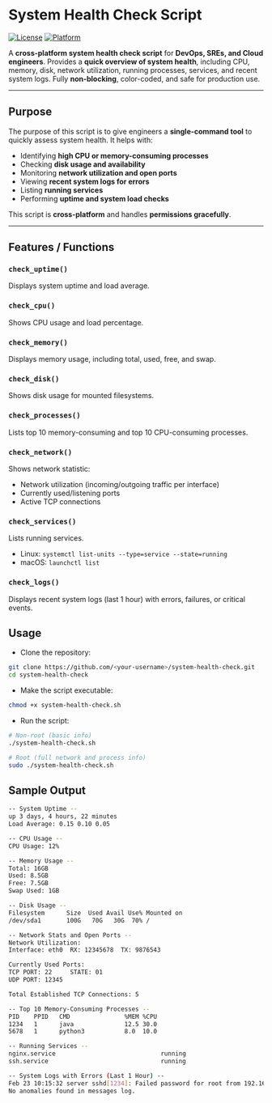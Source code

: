 # System Health Check Script

[![License](https://img.shields.io/badge/license-MIT-green)](LICENSE)
[![Platform](https://img.shields.io/badge/platform-Linux%20%7C%20macOS-blue)](https://github.com/<your-username>/system-health-check)

A **cross-platform system health check script** for **DevOps, SREs, and Cloud engineers**. Provides a **quick overview of system health**, including CPU, memory, disk, network utilization, running processes, services, and recent system logs. Fully **non-blocking**, color-coded, and safe for production use.

---

## Purpose

The purpose of this script is to give engineers a **single-command tool** to quickly assess system health. It helps with:

- Identifying **high CPU or memory-consuming processes**
- Checking **disk usage and availability**
- Monitoring **network utilization and open ports**
- Viewing **recent system logs for errors**
- Listing **running services**
- Performing **uptime and system load checks**

This script is **cross-platform** and handles **permissions gracefully**.

---

## Features / Functions

### `check_uptime()`
Displays system uptime and load average.

### `check_cpu()`
Shows CPU usage and load percentage.

### `check_memory()`
Displays memory usage, including total, used, free, and swap.

### `check_disk()`
Shows disk usage for mounted filesystems.

### `check_processes()`
Lists top 10 memory-consuming and top 10 CPU-consuming processes.

### `check_network()`
Shows network statistic:
- Network utilization (incoming/outgoing traffic per interface)
- Currently used/listening ports
- Active TCP connections

### `check_services()`
Lists running services.
- Linux: `systemctl list-units --type=service --state=running`
- macOS: `launchctl list`

### `check_logs()`
Displays recent system logs (last 1 hour) with errors, failures, or critical events.

## Usage
- Clone the repository:
```bash
git clone https://github.com/<your-username>/system-health-check.git
cd system-health-check
```

- Make the script executable:
```bash
chmod +x system-health-check.sh
```

- Run the script:
```bash
# Non-root (basic info)
./system-health-check.sh

# Root (full network and process info)
sudo ./system-health-check.sh
```

## Sample Output
```bash
-- System Uptime --
up 3 days, 4 hours, 22 minutes
Load Average: 0.15 0.10 0.05

-- CPU Usage --
CPU Usage: 12%

-- Memory Usage --
Total: 16GB
Used: 8.5GB
Free: 7.5GB
Swap Used: 1GB

-- Disk Usage --
Filesystem      Size  Used Avail Use% Mounted on
/dev/sda1       100G   70G   30G  70% /

-- Network Stats and Open Ports --
Network Utilization:
Interface: eth0  RX: 12345678  TX: 9876543

Currently Used Ports:
TCP PORT: 22     STATE: 01
UDP PORT: 12345

Total Established TCP Connections: 5

-- Top 10 Memory-Consuming Processes --
PID    PPID   CMD               %MEM %CPU
1234   1      java              12.5 30.0
5678   1      python3           8.0  10.0

-- Running Services --
nginx.service                             running
ssh.service                               running

-- System Logs with Errors (Last 1 Hour) --
Feb 23 10:15:32 server sshd[1234]: Failed password for root from 192.168.1.1
No anomalies found in messages log.
```